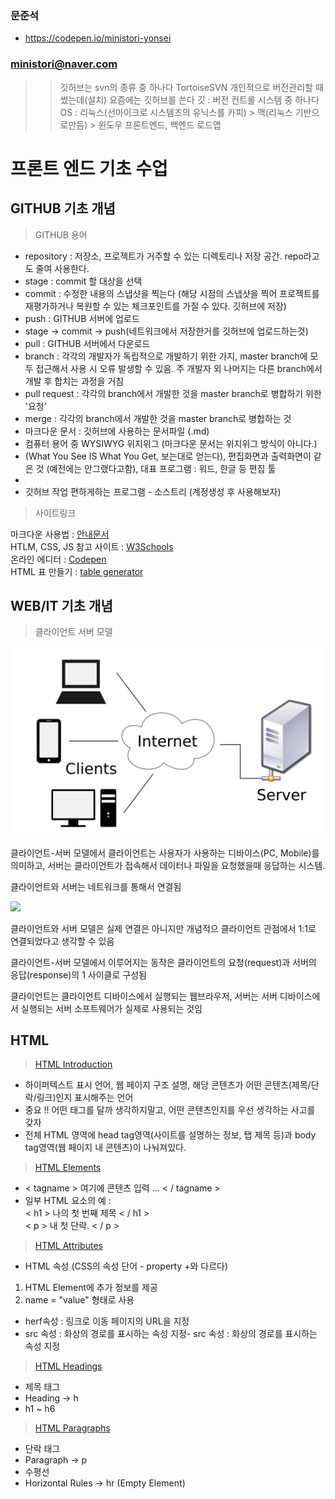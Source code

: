 ### 문준석
- https://codepen.io/ministori-yonsei
### ministori@naver.com
>> 깃허브는 svn의 종류 중 하나다
>> TortoiseSVN 개인적으로 버전관리할 때 썼는데(설치) 요즘에는 깃허브를 쓴다
>> 깃 : 버전 컨트롤 시스템 중 하나다
>> OS : 리눅스(선마이크로 시스템즈의 유닉스를 카피) > 맥(리눅스 기반으로만듬) > 윈도우
>> 프론트엔드, 백엔드 로드맵

# 프론트 엔드 기초 수업

## GITHUB 기초 개념

> GITHUB 용어

- repository : 저장소, 프로젝트가 거주할 수 있는 디렉토리나 저장 공간. repo라고도 줄여 사용한다.
- stage : commit 할 대상을 선택
- commit : 수정한 내용의 스냅샷을 찍는다 (해당 시점의 스냅샷을 찍어 프로젝트를 재평가하거나 복원할 수 있는 체크포인트를 가질 수 있다. 깃허브에 저장)
- push : GITHUB 서버에 업로드
- stage -> commit -> push(네트워크에서 저장한거를 깃허브에 업로드하는것)
- pull : GITHUB 서버에서 다운로드
- branch : 각각의 개발자가 독립적으로 개발하기 위한 가지, master branch에 모두 접근해서 사용 시 오류 발생할 수 있음. 주 개발자 외 나머지는 다른 branch에서 개발 후 합치는 과정을 거침
- pull request : 각각의 branch에서 개발한 것을 master branch로 병합하기 위한 '요청'
- merge : 각각의 branch에서 개발한 것을 master branch로 병합하는 것
- 마크다운 문서 : 깃허브에 사용하는 문서파일 (.md)
- 컴퓨터 용어 중 WYSIWYG 위지위그 (마크다운 문서는 위지위그 방식이 아니다.)
- (What You See IS What You Get, 보는대로 얻는다), 편집화면과 출력화면이 같은 것 (예전에는 안그랬다고함), 대표 프로그램 : 워드, 한글 등 편집 툴
-
- 깃허브 작업 편하게하는 프로그램 - 소스트리 (계정생성 후 사용해보자)

> 사이트링크

마크다운 사용법 : [안내문서](https://gist.github.com/ihoneymon/652be052a0727ad59601)<br/>
HTLM, CSS, JS 참고 사이트 : [W3Schools](https://www.w3schools.com/)<br/>
온라인 에디터 : [Codepen](https://codepen.io/trending)<br/>
HTML 표 만들기 : [table generator](https://www.tablesgenerator.com/html_tables#)<br/>

## WEB/IT 기초 개념

> 클라이언트 서버 모델

<img src="https://github.com/wwwminkyu/20210320_01/blob/main/1200px-Client-server-model.svg.png" width="648" />

클라이언트-서버 모델에서 클라이언트는 사용자가 사용하는 디바이스(PC, Mobile)를 의미하고, 서버는 클라이언트가 접속해서 데이터나 파일을 요청했을때 응답하는 시스템.

클라이언트와 서버는 네트워크를 통해서 연결됨

<img src="https://s3-ap-northeast-2.amazonaws.com/opentutorials-user-file/course/2614/4971.png" />

클라이언트와 서버 모델은 실제 연결은 아니지만 개념적으 클라이언트 관점에서 1:1로 연결되었다고 생각할 수 있음

클라이언트-서버 모델에서 이루어지는 동작은 클라이언트의 요청(request)과 서버의 응답(response)의 1 사이클로 구성됨

클라이언트는 클라이언트 디바이스에서 실행되는 웹브라우저, 서버는 서버 디바이스에서 실행되는 서버 소프트웨어가 실제로 사용되는 것임

## HTML

> [HTML Introduction](https://www.w3schools.com/html/html_intro.asp)<br/>
- 하이퍼텍스트 표시 언어, 웹 페이지 구조 설명, 해당 콘텐츠가 어떤 콘텐츠(제목/단락/링크)인지 표시해주는 언어
- 중요 !! 어떤 태그를 달까 생각하지말고, 어떤 콘텐츠인지를 우선 생각하는 사고를 갖자
- 전체 HTML 영역에 head tag영역(사이트를 설명하는 정보, 탭 제목 등)과 body tag영역(웹 페이지 내 콘텐츠)이 나눠져있다. 
> [HTML Elements](https://www.w3schools.com/html/html_elements.asp)<br/>
- < tagname > 여기에 콘텐츠 입력 ... < / tagname >
- 일부 HTML 요소의 예 : <br>
< h1 > 나의 첫 번째 제목 < / h1 ><br>
< p > 내 첫 단락. < / p ><br>
> [HTML Attributes](https://www.w3schools.com/html/html_attributes.asp)<br/>
- HTML 속성 (CSS의 속성 단어 - property +와 다르다)
1) HTML Element에 추가 정보를 제공
2) name = "value" 형태로 사용
- herf속성 : 링크로 이동 페이지의 URL을 지정
- src 속성 : 화상의 경로를 표시하는 속성 지정- src 속성 : 화상의 경로를 표시하는 속성 지정
> [HTML Headings](https://www.w3schools.com/html/html_headings.asp)<br/>
- 제목 태그
- Heading -> h
- h1 ~ h6
> [HTML Paragraphs](https://www.w3schools.com/html/html_paragraphs.asp)
- 단락 태그
- Paragraph -> p
- 수평선
- Horizontal Rules -> hr (Empty Element)

